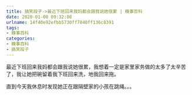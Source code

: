 ```yaml
---
title: 搞笑段子->最近下班回来我妈都会跟我说她很累 | 糗事百科
date: 2020-01-08 09:32:08
urlname: 14f40e92efbb5730ff7840ff136c8391
tags: 
- 糗事百科
categories:
- 糗事百科
- 搞笑段子
---
```

最近下班回来我妈都会跟我说她很累，我想着一定是家里家务做的太多了太辛苦了，我让她把碗留着我下班回来洗，地我回来拖。

直到今天我休息时发现她正在跟隔壁家的小孩在跳绳。。。


